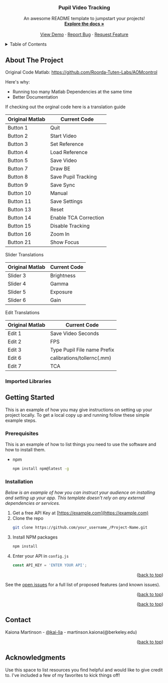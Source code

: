 <!-- Improved compatibility of back to top link: See: https://github.com/othneildrew/Best-README-Template/pull/73 -->
<a name="readme-top"></a>



  <h3 align="center">Pupil Video Tracking</h3>

  <p align="center">
    An awesome README template to jumpstart your projects!
    <br />
    <a href="https://github.com/othneildrew/Best-README-Template"><strong>Explore the docs »</strong></a>
    <br />
    <br />
    <a href="https://github.com/othneildrew/Best-README-Template">View Demo</a>
    ·
    <a href="https://github.com/othneildrew/Best-README-Template/issues">Report Bug</a>
    ·
    <a href="https://github.com/othneildrew/Best-README-Template/issues">Request Feature</a>
  </p>
</div>



<!-- TABLE OF CONTENTS -->
<details>
  <summary>Table of Contents</summary>
  <ol>
    <li>
      <a href="#about-the-project">About The Project</a>
      <ul>
        <li><a href="#built-with">Built With</a></li>
      </ul>
    </li>
    <li>
      <a href="#getting-started">Getting Started</a>
      <ul>
        <li><a href="#prerequisites">Prerequisites</a></li>
        <li><a href="#installation">Installation</a></li>
      </ul>
    </li>
    <li><a href="#usage">Usage</a></li>
    <li><a href="#roadmap">Roadmap</a></li>
    <li><a href="#contributing">Contributing</a></li>
    <li><a href="#license">License</a></li>
    <li><a href="#contact">Contact</a></li>
    <li><a href="#acknowledgments">Acknowledgments</a></li>
  </ol>
</details>



<!-- ABOUT THE PROJECT -->
## About The Project

Original Code Matlab: https://github.com/Roorda-Tuten-Labs/AOMcontrol

Here's why:
* Running too many Matlab Dependencies at the same time 
* Better Documentation

If checking out the orginal code here is a translation guide

| Original Matlab | Current Code |
| ----------- | ----------- |
| Button 1 | Quit |
| Button 2 | Start Video |
| Button 3 | Set Reference |
| Button 4 | Load Reference |
| Button 5 | Save Video |
| Button 7 | Draw BE |
| Button 8 | Save Pupil Tracking |
| Button 9 | Save Sync |
| Button 10 | Manual |
| Button 11 | Save Settings |
| Button 13 | Reset |
| Button 14 | Enable TCA Correction |
| Button 15 | Disable Tracking |
| Button 16 | Zoom In |
| Button 21 | Show Focus |

Slider Translations 

| Original Matlab | Current Code |
| ----------- | ----------- |
| Slider 3 | Brightness |
| Slider 4 | Gamma |
| Slider 5 | Exposure |
| Slider 6 | Gain |

Edit Translations

| Original Matlab | Current Code |
| ----------- | ----------- |
| Edit 1 | Save Video Seconds |
| Edit 2 | FPS |
| Edit 3 | Type Pupil File name Prefix |
| Edit 6 | calibrations/tollernc(.mm) |
| Edit 7 | TCA |









### Imported Libraries




<!-- GETTING STARTED -->
## Getting Started

This is an example of how you may give instructions on setting up your project locally.
To get a local copy up and running follow these simple example steps.

### Prerequisites

This is an example of how to list things you need to use the software and how to install them.
* npm
  ```sh
  npm install npm@latest -g
  ```

### Installation

_Below is an example of how you can instruct your audience on installing and setting up your app. This template doesn't rely on any external dependencies or services._

1. Get a free API Key at [https://example.com](https://example.com)
2. Clone the repo
   ```sh
   git clone https://github.com/your_username_/Project-Name.git
   ```
3. Install NPM packages
   ```sh
   npm install
   ```
4. Enter your API in `config.js`
   ```js
   const API_KEY = 'ENTER YOUR API';
   ```

<p align="right">(<a href="#readme-top">back to top</a>)</p>





See the [open issues](https://github.com/othneildrew/Best-README-Template/issues) for a full list of proposed features (and known issues).

<p align="right">(<a href="#readme-top">back to top</a>)</p>




<p align="right">(<a href="#readme-top">back to top</a>)</p>



<!-- CONTACT -->
## Contact

Kaiona Martinson - [@kai-lia](https://github.com/kai-lia) - martinson.kaiona(@berkeley.edu)


<p align="right">(<a href="#readme-top">back to top</a>)</p>



<!-- ACKNOWLEDGMENTS -->
## Acknowledgments

Use this space to list resources you find helpful and would like to give credit to. I've included a few of my favorites to kick things off!


